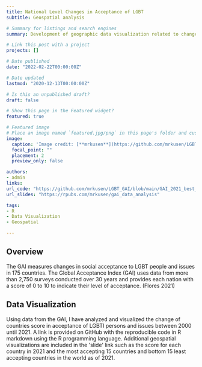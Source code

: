 ```yaml
---
title: National Level Changes in Acceptance of LGBT
subtitle: Geospatial analysis

# Summary for listings and search engines
summary: Development of geographic data visualization related to changes in the Global Acceptance Index (GAI) from the Williams Institute. 

# Link this post with a project
projects: []

# Date published
date: "2022-02-22T00:00:00Z"

# Date updated
lastmod: "2020-12-13T00:00:00Z"

# Is this an unpublished draft?
draft: false

# Show this page in the Featured widget?
featured: true

# Featured image
# Place an image named `featured.jpg/png` in this page's folder and customize its options here.
image:
  caption: 'Image credit: [**mrkusen**](https://github.com/mrkusen/LGBT_GAI)'
  focal_point: ""
  placement: 2
  preview_only: false

authors:
- admin
links:
url_code: "https://github.com/mrkusen/LGBT_GAI/blob/main/GAI_2021_best_worst.Rmd"
url_slides: "https://rpubs.com/mrkusen/gai_data_analysis"

tags:
- R
- Data Visualization
- Geospatial

---
```


## Overview

The GAI measures changes in social acceptance to LGBT people and issues in 175 countries. The Global Acceptance Index (GAI) uses data from more than 2,750 surveys conducted over 30 years and provides each nation with a score of 0 to 10 to indicate their level of acceptance. (Flores 2021)


## Data Visualization 

Using data from the GAI, I have analyzed and visualized the change of countries score in acceptance of LGBTI persons and issues between 2000 until 2021. A link is provided on GitHub with the reproducible code in R markdown using the R programming language. Additional geospatial visualizations are included in the 'slide' link such as the score for each country in 2021 and the most accepting 15 countries and bottom 15 least accepting countries in the world as of 2021.


